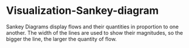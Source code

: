 # Visualization-Sankey-diagram
Sankey Diagrams display flows and their quantities in proportion to one another. The width of the lines are used to show their magnitudes, so the bigger the line, the larger the quantity of flow.
